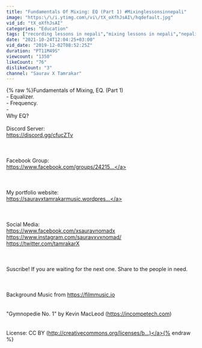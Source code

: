 ```yaml
---
title: "Fundamentals Of Mixing: EQ (Part 1) #Mixinglessonsinnepali"
image: "https:\/\/i.ytimg.com\/vi\/tX_oXfhJsAI\/hqdefault.jpg"
vid_id: "tX_oXfhJsAI"
categories: "Education"
tags: ["recording lessons in nepali","mixing lessons in nepali","nepali tutorial"]
date: "2021-10-24T12:04:25+03:00"
vid_date: "2019-12-02T08:52:25Z"
duration: "PT11M49S"
viewcount: "1350"
likeCount: "76"
dislikeCount: "3"
channel: "Saurav X Tamrakar"
---
```

{% raw %}Fundamentals of Mixing, EQ. (Part 1)<br />- Equalizer.<br />- Frequency.<br />- <br />Why EQ?<br /><br />Discord Server:<br /><a rel="nofollow" target="blank" href="https://discord.gg/cfucZTv">https://discord.gg/cfucZTv</a><br /><br /><br /><br />Facebook Group: <br /><a rel="nofollow" target="blank" href="https://www.facebook.com/groups/24215...">https://www.facebook.com/groups/24215...</a><br /><br /><br /><br />My portfolio website:<br /><a rel="nofollow" target="blank" href="https://sauravxtamrakarmusic.wordpres...">https://sauravxtamrakarmusic.wordpres...</a><br /><br /><br /><br />Social Media:<br /><a rel="nofollow" target="blank" href="https://www.facebook.com/xsauravnomadx">https://www.facebook.com/xsauravnomadx</a><br /><a rel="nofollow" target="blank" href="https://www.instagram.com/sauravxvxnomad/">https://www.instagram.com/sauravxvxnomad/</a><br /><a rel="nofollow" target="blank" href="https://twitter.com/tamrakarX">https://twitter.com/tamrakarX</a><br /><br /><br /><br />Suscribe! If you are waiting for the next one. Share to the people in need.<br /><br /><br /><br />Background Music from <a rel="nofollow" target="blank" href="https://filmmusic.io">https://filmmusic.io</a><br /><br /><br />&quot;Gymnopedie No. 1&quot; by Kevin MacLeod (<a rel="nofollow" target="blank" href="https://incompetech.com)">https://incompetech.com)</a><br /><br /><br />License: CC BY (<a rel="nofollow" target="blank" href="http://creativecommons.org/licenses/b...)">http://creativecommons.org/licenses/b...)</a>{% endraw %}
